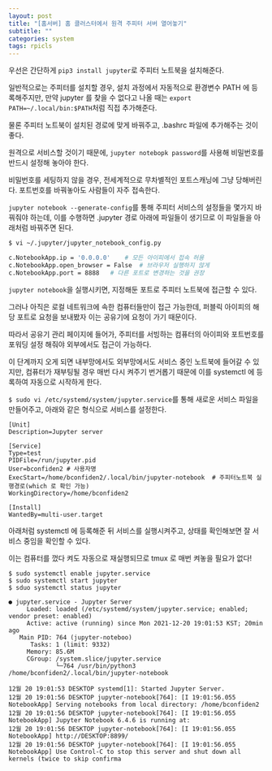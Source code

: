 ```yaml
---
layout: post
title: "[홈서버] 홈 클러스터에서 원격 주피터 서버 열어놓기"
subtitle: ""
categories: system
tags: rpicls
---
```


우선은 간단하게 ```pip3 install jupyter```로 주피터 노트북을 설치해준다.

일반적으로는 주피터를 설치할 경우, 설치 과정에서 자동적으로 환경변수 PATH 에 등록해주지만, 만약 jupyter 를 찾을 수 없다고 나올 때는 ```export PATH=~/.local/bin:$PATH```처럼 직접 추가해준다.

물론 주피터 노트북이 설치된 경로에 맞게 바꿔주고, .bashrc 파일에 추가해주는 것이 좋다.


원격으로 서비스할 것이기 때문에, ```jupyter notebopk password```를 사용해 비밀번호를 반드시 설정해 놓아야 한다.

비밀번호를 세팅하지 않을 경우, 전세계적으로 무차별적인 포트스캐닝에 그냥 당해버린다. 포트번호를 바꿔놓아도 사람들이 자주 접속한다.


```jupyter notebook --generate-config```를 통해 주피터 서비스의 설정들을 몇가지 바꿔줘야 하는데, 이를 수행하면 .jupyter 경로 아래에 파일들이 생기므로 이 파일들을 아래처럼 바꿔주면 된다.

```bash
$ vi ~/.jupyter/jupyter_notebook_config.py

c.NotebookApp.ip = '0.0.0.0'    # 모든 아이피에서 접속 허용
c.NotebookApp.open_browser = False  # 브라우저 실행하지 않게
c.NotebookApp.port = 8888   # 다른 포트로 변경하는 것을 권장
```

```jupyter notebook```을 실행시키면, 지정해둔 포트로 주피터 노트북에 접근할 수 있다.

그러나 아직은 로컬 네트워크에 속한 컴퓨터들만이 접근 가능한데, 퍼블릭 아이피의 해당 포트로 요청을 보내봤자 이는 공유기에 요청이 가기 때문이다.

따라서 공유기 관리 페이지에 들어가, 주피터를 서빙하는 컴퓨터의 아이피와 포트번호를 포워딩 설정 해줘야 외부에서도 접근이 가능하다.

이 단계까지 오게 되면 내부망에서도 외부망에서도 서비스 중인 노트북에 들어갈 수 있지만, 컴퓨터가 재부팅될 경우 매번 다시 켜주기 번거롭기 때문에 이를 systemctl 에 등록하여 자동으로 시작하게 한다.

```$ sudo vi /etc/systemd/system/jupyter.service```를 통해 새로운 서비스 파일을 만들어주고, 아래와 같은 형식으로 서비스를 설정한다.

```
[Unit]
Description=Jupyter server

[Service]
Type=test
PIDFile=/run/jupyter.pid
User=bconfiden2 # 사용자명
ExecStart=/home/bconfiden2/.local/bin/jupyter-notebook  # 주피터노트북 실행경로(which 로 확인 가능)
WorkingDirectory=/home/bconfiden2

[Install]
WantedBy=multi-user.target
```

아래처럼 systemctl 에 등록해준 뒤 서비스를 실행시켜주고, 상태를 확인해보면 잘 서비스 중임을 확인할 수 있다.

이는 컴퓨터를 껐다 켜도 자동으로 재실행되므로 tmux 로 매번 켜놓을 필요가 없다!

```
$ sudo systemctl enable jupyter.service
$ sudo systemctl start jupyter
$ sduo systemctl status jupyter

● jupyter.service - Jupyter Server
     Loaded: loaded (/etc/systemd/system/jupyter.service; enabled; vendor preset: enabled)
     Active: active (running) since Mon 2021-12-20 19:01:53 KST; 20min ago
   Main PID: 764 (jupyter-noteboo)
      Tasks: 1 (limit: 9332)
     Memory: 85.6M
     CGroup: /system.slice/jupyter.service
             └─764 /usr/bin/python3 /home/bconfiden2/.local/bin/jupyter-notebook

12월 20 19:01:53 DESKTOP systemd[1]: Started Jupyter Server.
12월 20 19:01:56 DESKTOP jupyter-notebook[764]: [I 19:01:56.055 NotebookApp] Serving notebooks from local directory: /home/bconfiden2
12월 20 19:01:56 DESKTOP jupyter-notebook[764]: [I 19:01:56.055 NotebookApp] Jupyter Notebook 6.4.6 is running at:
12월 20 19:01:56 DESKTOP jupyter-notebook[764]: [I 19:01:56.055 NotebookApp] http://DESKTOP:8899/
12월 20 19:01:56 DESKTOP jupyter-notebook[764]: [I 19:01:56.055 NotebookApp] Use Control-C to stop this server and shut down all kernels (twice to skip confirma
```